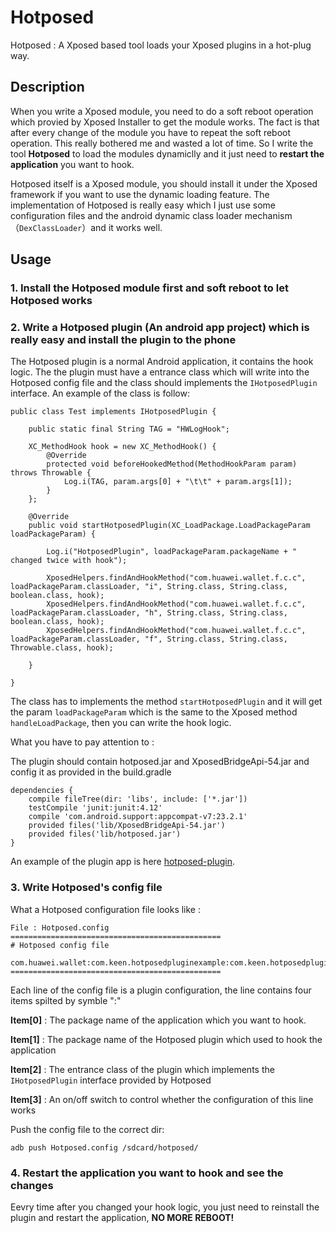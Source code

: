 # Hotposed

Hotposed : A Xposed based tool loads your Xposed plugins in a hot-plug way.

## Description

When you write a Xposed module, you need to do a soft reboot operation which provied by Xposed Installer to get the module works. The fact is that after every change of the module you have to repeat the soft reboot operation. This really bothered me and wasted a lot of time. So I write the tool **Hotposed** to load the modules dynamiclly and it just need to **restart the application** you want to hook.

Hotposed itself is a Xposed module, you should install it under the Xposed framework if you want to use the dynamic loading feature. The implementation of Hotposed is really easy which I just use some configuration files and the android dynamic class loader mechanism（``DexClassLoader``）and it works well.

## Usage

### 1. Install the Hotposed module first and soft reboot to let Hotposed works

### 2. Write a Hotposed plugin (An android app project) which is really easy and install the plugin to the phone

The Hotposed plugin is a normal Android application, it contains the hook logic. The the plugin must have a entrance class which will write into the Hotposed config file and the class should implements the ```IHotposedPlugin``` interface. An example of the class is follow:

```
public class Test implements IHotposedPlugin {

    public static final String TAG = "HWLogHook";

    XC_MethodHook hook = new XC_MethodHook() {
        @Override
        protected void beforeHookedMethod(MethodHookParam param) throws Throwable {
            Log.i(TAG, param.args[0] + "\t\t" + param.args[1]);
        }
    };

    @Override
    public void startHotposedPlugin(XC_LoadPackage.LoadPackageParam loadPackageParam) {

        Log.i("HotposedPlugin", loadPackageParam.packageName + " changed twice with hook");

        XposedHelpers.findAndHookMethod("com.huawei.wallet.f.c.c", loadPackageParam.classLoader, "i", String.class, String.class, boolean.class, hook);
        XposedHelpers.findAndHookMethod("com.huawei.wallet.f.c.c", loadPackageParam.classLoader, "h", String.class, String.class, boolean.class, hook);
        XposedHelpers.findAndHookMethod("com.huawei.wallet.f.c.c", loadPackageParam.classLoader, "f", String.class, String.class, Throwable.class, hook);

    }

}
```

The class has to implements the method ``startHotposedPlugin`` and it will get the param ``loadPackageParam`` which is the same to the Xposed method ``handleLoadPackage``, then you can write the hook logic.

What you have to pay attention to :

The plugin should contain hotposed.jar and XposedBridgeApi-54.jar and config it as provided in the build.gradle

```
dependencies {
    compile fileTree(dir: 'libs', include: ['*.jar'])
    testCompile 'junit:junit:4.12'
    compile 'com.android.support:appcompat-v7:23.2.1'
    provided files('lib/XposedBridgeApi-54.jar')
    provided files('lib/hotposed.jar')
}
```

An example of the plugin app is here [hotposed-plugin](https://github.com/liuyufei/hotposed-plugin).

### 3. Write Hotposed's config file

What a Hotposed configuration file looks like :

```
File : Hotposed.config
===============================================
# Hotposed config file

com.huawei.wallet:com.keen.hotposedpluginexample:com.keen.hotposedpluginexample.Test:on
===============================================
```

Each line of the config file is a plugin configuration, the line contains four items spilted by symble ":"

**Item[0]** : The package name of the application which you want to hook. 

**Item[1]** : The package name of the Hotposed plugin which used to hook the application

**Item[2]** : The entrance class of the plugin which implements the ```IHotposedPlugin``` interface provided by Hotposed

**Item[3]** : An on/off switch to control whether the configuration of this line works

Push the config file to the correct dir:

```
adb push Hotposed.config /sdcard/hotposed/
```

### 4. Restart the application you want to hook and see the changes

Eevry time after you changed your hook logic, you just need to reinstall the plugin and restart the application, **NO MORE REBOOT!**